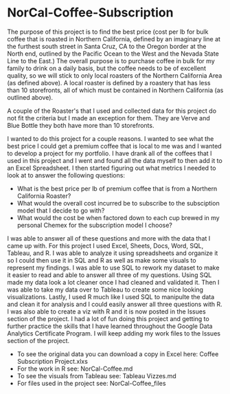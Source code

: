 # NorCal-Coffee-Subscription
The purpose of this project is to find the best price (cost per lb for bulk coffee that is roasted in Northern California, defined by an imaginary line at the furthest south street in Santa Cruz, CA to the Oregon border at the North end, outlined by the Pacific Ocean to the West and the Nevada State Line to the East.) The overall purpose is to purchase coffee in bulk for my family to drink on a daily basis, but the coffee needs to be of excellent quality, so we will stick to only local roasters of the Northern California Area (as defined above). A local roaster is defined by a roastery that has less than 10 storefronts, all of which must be contained in Northern California (as outlined above).

A couple of the Roaster's that I used and collected data for this project do not fit the criteria but I made an exception for them. They are Verve and Blue Bottle they both have more than 10 storefronts.

I wanted to do this project for a couple reasons. I wanted to see what the best price I could get a premium coffee that is local to me was and I wanted to develop a project for my portfolio. I have drank all of the coffees that I used in this project and I went and found all the data myself to then add it to an Excel Spreadsheet. I then started figuring out what metrics I needed to look at to answer the following questions:

  - What is the best price per lb of premium coffee that is from a Northern California Roaster?
  - What would the overall cost incurred be to subscribe to the subsciption model that I decide to go with?
  - What would the cost be when factored down to each cup brewed in my personal Chemex for the subscription model I choose?
  
I was able to answer all of these questions and more with the data that I came up with. For this project I used Excel, Sheets, Docs, Word, SQL, Tableau, and R. I was able to analyze it using spreadsheets and organize it so I could then use it in SQL and R as well as make some visuals to represent my findings. I was able to use SQL to rework my dataset to make it easier to read and able to answer all three of my questions. Using SQL made my data look a lot cleaner once I had cleaned and validated it. Then I was able to take my data over to Tableau to create some nice looking visualizations. Lastly, I used R much like I used SQL to manipulte the data and clean it for analysis and I could easily answer all three questions with R. I was also able to create a viz with R and it is now posted in the Issues section of the project. I had a lot of fun doing this project and getting to further practice the skills that I have learned throughout the Google Data Analytics Certificate Program. I will keep adding my work files to the Issues section of the project.


- To see the original data you can download a copy in Excel here: Coffee Subscription Project.xlxs 
- For the work in R see: NorCal-Coffee.md
- To see the visuals from Tableau see: Tableau Vizzes.md
- For files used in the project see: NorCal-Coffee_files
